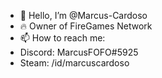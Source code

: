 - 👋 Hello, I’m @Marcus-Cardoso
- 🔥 Owner of FireGames Network
- 📫 How to reach me:
- Discord: MarcusFOFO#5925
- Steam: /id/marcuscardoso

<!---
Marcus-Cardoso/Marcus-Cardoso is a ✨ special ✨ repository because its `README.md` (this file) appears on your GitHub profile.
You can click the Preview link to take a look at your changes.
--->
